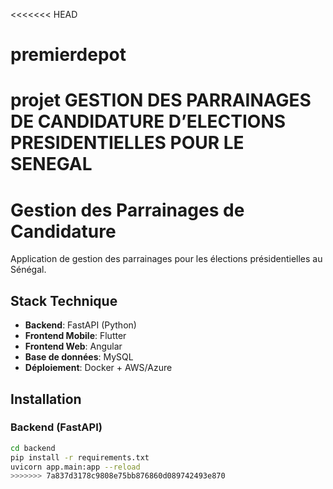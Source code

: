 <<<<<<< HEAD
# premierdepot
projet GESTION DES PARRAINAGES DE CANDIDATURE D’ELECTIONS PRESIDENTIELLES POUR LE SENEGAL
=======
# Gestion des Parrainages de Candidature

Application de gestion des parrainages pour les élections présidentielles au Sénégal.

## Stack Technique
- **Backend**: FastAPI (Python)
- **Frontend Mobile**: Flutter
- **Frontend Web**: Angular
- **Base de données**: MySQL
- **Déploiement**: Docker + AWS/Azure

## Installation

### Backend (FastAPI)
```bash
cd backend
pip install -r requirements.txt
uvicorn app.main:app --reload
>>>>>>> 7a837d3178c9808e75bb876860d089742493e870
